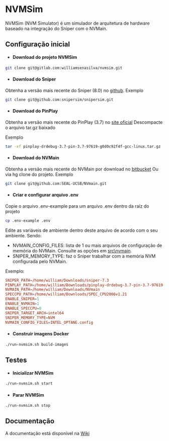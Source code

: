 # NVMSim

NVMSim (NVM Simulator) é um simulador de arquitetura de hardware baseado na integração do Sniper com o NVMain.

## Configuração inicial

- #### Download do projeto NVMSim

```bash
git clone git@gitlab.com:williamsenasilva/nvmsim.git
```

- #### Download do Sniper
Obtenha a versão mais recente do Sniper (8.0) no <a href="https://github.com/snipersim/snipersim" target="_blank">github</a>.
Exemplo
```bash
git clone git@github.com:snipersim/snipersim.git
```

- #### Download do PinPlay
Obtenha a versão mais recente do PinPlay (3.7) no <a href="https://software.intel.com/content/www/us/en/develop/articles/program-recordreplay-toolkit.html" target="_blank">site oficial</a>
Descompacte o arquivo tar.gz baixado

Exemplo
```bash
tar -xf pinplay-drdebug-3.7-pin-3.7-97619-g0d0c92f4f-gcc-linux.tar.gz
```

- #### Download do NVMain
Obtenha a versão mais recente do NVMain por download no <a href="https://bitbucket.org/mrp5060/nvmain" target="_blank">bitbucket</a>
Ou via hg clone do projeto.
Exemplo
```bash
git clone git@github.com:SEAL-UCSB/NVmain.git
```

- #### Criar e configurar arquivo .env
Copie o arquivo .env-example para um arquivo .env dentro da raíz do projeto
```bash
cp .env-example .env
```
Edite as variáveis de ambiente dentro deste arquivo de acordo com o seu ambiente. Sendo:
- NVMAIN_CONFIG_FILES: lista de 1 ou mais arquivos de configuração de memória do NVMain. Consulte as opções em [src\nvmain](src/nvmain).
- SNIPER_MEMORY_TYPE: faz o Sniper trabalhar com a memória NVM configurada pelo NVMain.

Exemplo:
```conf
SNIPER_PATH=/home/william/Downloads/sniper-7.3
PINPLAY_PATH=/home/william/Downloads/pinplay-drdebug-3.7-pin-3.7-97619-g0d0c92f4f-gcc-linux
NVMAIN_PATH=/home/william/Downloads/NVmain
SPECCPU_PATH=/home/william/Downloads/SPEC_CPU2006v1.21
ENABLE_SNIPER=1
ENABLE_NVMAIN=1
ENABLE_SPECCPU=0
SNIPER_TARGET_ARCH=intel64
SNIPER_MEMORY_TYPE=NVM
NVMAIN_CONFIG_FILES=INTEL_OPTANE.config
```

- #### Construir imagens Docker
```bash
./run-nvmsim.sh build-images
```

## Testes

- #### Inicializar NVMSim

```bash
./run-nvmsim.sh start
```

- #### Parar NVMSim

```bash
./run-nvmsim.sh stop
```

## Documentação
A documentação está disponível na [Wiki](../../wikis/home)
